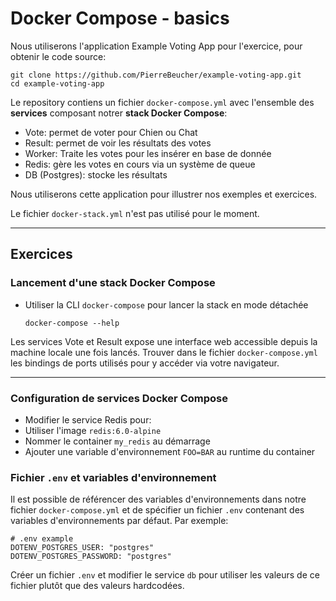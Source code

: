 # Docker Compose - basics

Nous utiliserons l'application Example Voting App pour l'exercice, pour obtenir le code source:

```
git clone https://github.com/PierreBeucher/example-voting-app.git
cd example-voting-app
```

Le repository contiens un fichier `docker-compose.yml` avec l'ensemble des **services** composant notrer **stack Docker Compose**:

- Vote: permet de voter pour Chien ou Chat
- Result: permet de voir les résultats des votes
- Worker: Traite les votes pour les insérer en base de donnée
- Redis: gère les votes en cours via un système de queue
- DB (Postgres): stocke les résultats

Nous utiliserons cette application pour illustrer nos exemples et exercices.

Le fichier `docker-stack.yml` n'est pas utilisé pour le moment.

---

## Exercices

### Lancement d'une stack Docker Compose

- Utiliser la CLI `docker-compose` pour lancer la stack en mode détachée
  ```
  docker-compose --help
  ```

Les services Vote et Result expose une interface web accessible depuis la machine locale une fois lancés. Trouver dans le fichier `docker-compose.yml` les bindings de ports utilisés pour y accéder via votre navigateur.

---

### Configuration de services Docker Compose

- Modifier le service Redis pour:
 - Utiliser l'image `redis:6.0-alpine`
 - Nommer le container `my_redis` au démarrage
 - Ajouter une variable d'environnement `FOO=BAR` au runtime du container

### Fichier `.env` et variables d'environnement

Il est possible de référencer des variables d'environnements dans notre fichier `docker-compose.yml` et de spécifier un fichier `.env` contenant des variables d'environnements par défaut. Par exemple:

```
# .env example
DOTENV_POSTGRES_USER: "postgres"
DOTENV_POSTGRES_PASSWORD: "postgres"
```

Créer un fichier `.env` et modifier le service `db` pour utiliser les valeurs de ce fichier plutôt que des valeurs hardcodées.

